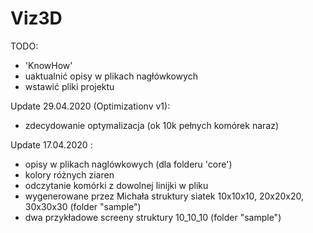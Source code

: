 # Viz3D
TODO:
 - 'KnowHow'
 - uaktualnić opisy w plikach nagłówkowych
 - wstawić pliki projektu

Update 29.04.2020 (Optimizationv v1):
 + zdecydowanie optymalizacja (ok 10k pełnych komórek naraz)

Update 17.04.2020 :
 + opisy w plikach naglówkowych (dla folderu 'core')
 + kolory różnych ziaren
 + odczytanie komórki z dowolnej linijki w pliku
 + wygenerowane przez Michała struktury siatek 10x10x10, 20x20x20, 30x30x30 (folder "sample")
 + dwa przykładowe screeny struktury 10_10_10 (folder "sample")
 

